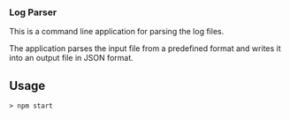 ### Log Parser
This is a command line application for parsing the log files.

The application parses the input file from a predefined format and writes it into an output file in JSON format.

## Usage
```shell
> npm start
```
